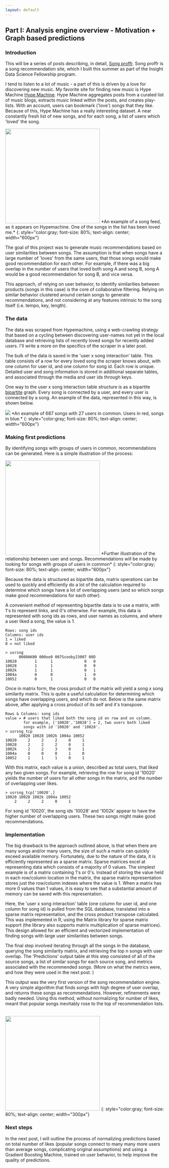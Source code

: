 ```yaml
---
layout: default
---
```



## Part I: Analysis engine overview - Motivation + Graph based predictions

### Introduction

This will be a series of posts describing, in detail, [Song proffr](http://songprof.fr). Song proffr is a song recommendation site, which I built this summer as part of the Insight Data Science Fellowship program.

I tend to listen to a lot of music - a part of this is driven by a love for discovering new music. My favorite site for finding new music is Hype Machine [Hype Machine](http://hypem.com). Hype Machine aggregates posts from a curated list of music blogs, extracts music linked within the posts, and creates play-lists. With an account, users can bookmark ('love') songs that they like. Because of this, Hype Machine has a really interesting dataset. A near constantly fresh list of new songs, and for each song, a list of users which 'loved' the song. 

<img src="/images/songproffr-I-hypemachine-eg.png" width="300px">
*An example of a song feed, as it appears on Hypemachine. One of the songs in the list has been loved me.*
{: style="color:gray; font-size: 80%; text-align: center; width="600px"}

The goal of this project was to generate music recommendations based on user similarities between songs. The assumption is that when songs have a large number of 'loves' from the same users, that those songs would make good recommendation for each other. For example, if there was a big overlap in the number of users that loved both song A and song B, song A would be a good recommendation for song B, and vice versa. 

This approach, of relying on user behavior, to identify similarities between products (songs in this case) is the core of collaborative filtering. Relying on similar behavior clustered around certain songs to generate recommendations, and not considering at any features intrinsic to the song itself (i.e. tempo, key, length).

### The data

The data was scraped from Hypemachine, using a web-crawling strategy that based on a cycling between discovering user-names not yet in the local database and retrieving lists of recently loved songs for recently added users. I'll write a more on the specifics of the scraper in a later post.

The bulk of the data is saved in the 'user x song interaction' table. This table consists of a row for every loved song the scraper knows about, with one column for user id, and one column for song id. Each row is unique. Detailed user and song information is stored in additional separate tables, and associated through the media and user ids through keys. 

One way to the user x song interaction table structure is as a bipartite
[bipartite](https://en.wikipedia.org/wiki/Bipartite_graph) graph. Every song is connected by a user, and every user is connected by a song. An example of the data, represented in this way, is shown below.

<img src="/images/songproffr-I-graph_demo.png" >
*An example of 687 songs with 27 users in common. Users in red, songs in blue.*
{: style="color:gray; font-size: 80%; text-align: center; width="600px"}

### Making first predictions

By identifying songs with groups of users in common, recommendations can be generated. Here is a simple illustration of the process:


<img src="/images/songproffr-I-network-illustration.png" width="300px">
*Further illustration of the relationship between user and songs. Recommendations will be made by looking for songs with groups of users in common*
{: style="color:gray; font-size: 80%; text-align: center; width="600px"}

Because the data is structured as bipartite data, matrix operations can be used to quickly and efficiently do a lot of the calculation required to determine which songs have a lot of overlapping users (and so which songs make good recommendations for each other).

A convenient method of representing bipartite data is to use a matrix, with 1's to represent links, and 0's otherwise. For example, this data is represented with song ids as rows, and user names as columns, and where a user liked a song, the value is 1. 

```
Rows: song ids
Columns: user ids
1 = liked
0 = not liked

> usrsng
      0000AK00 000oo0 007Scooby23007 00D 
10020        1      1              0   0 
10028        1      1              0   0 
1002k        1      1              0   1 
1004a        0      0              1   0 
10052        0      1              0   0 
```

Once in matrix form, the cross product of the matrix will yield a song x song similarity matrix. This is quite a useful calculation for determining which songs have overlapping users, and which do not. 
Below is the same matrix above, after applying a cross product of its self and it's transpose. 

```
Rows & Columns: song ids
value = # users that liked both the song id on row and on column.
        for example, ['10020','10028'] = 2, two users both liked
        songs with id '10020' and '10028'.
> usrsng_tcp
      10020 10028 1002k 1004a 10052
10020     2     2     2     0     1
10028     2     2     2     0     1
1002k     2     2     3     0     1
1004a     0     0     0     1     0
10052     1     1     1     0     1
```

With this matrix, each value is a union, described as total users, that liked any two given songs.
For example, retrieving the row for song id '10020' yields the number of users for all other songs in the matrix, and the number of overlapping user likes.

```
> usrsng_tcp['10020',]
10020 10028 1002k 1004a 10052 
    2     2     2     0     1 
```

For song id '10020', the song ids '10028' and '1002k' appear to have the higher number of overlapping users. These two songs might make good recommendations. 

### Implementation
The big drawback to the approach outlined above, is that when there are many songs and/or many users, the size of such a matrix can quickly exceed available memory. Fortunately, due to the nature of the data, it is efficiently represented as a sparse matrix. Sparse matrices excel at representing data which consists of a majority of 0 values. The simplest example is of a matrix containing 1's or 0's. Instead of storing the value held in each row/column location in the matrix, the sparse matrix representation stores just the row/column indexes where the value is 1. 
When a matrix has more 0 values than 1 values, it is easy to see that a substantial amount of memory can be saved with this representation. 

Here, the 'user x song interaction' table (one column for user id, and one column for song id) is pulled from the SQL database, translated into a sparse matrix representation, and the cross product transpose calculated. This was implemented in R, using the Matrix library for sparse matrix support (the library also supports matrix multiplication of sparse matrices). 
This design allowed for an efficient and vectorized implementation of finding songs with large user similarities between songs. 

The final step involved iterating through all the songs in the database, querying the song similarity matrix, and retrieving the top n songs with user overlap.
The 'Predictions' output table at this step consisted of all of the source songs, a list of similar songs for each source song, and metrics associated with the recommended songs. (More on what the metrics were, and how they were used in the next post. )

This output was the very first version of the song recommendation engine.  A very simple algorithm that finds songs with high degree of user overlap, and returns these songs as recommendations. However, refinements were badly needed. Using this method, without normalizing for number of likes, meant that popular songs inevitably rose to the top of recommendation lists.

<br> 

<img src="/images/songproffr-I-logo.png" width="300px">
{: style="color:gray; font-size: 80%; text-align: center; width="300px"}

<br> 

### Next steps
In the next post, I will outline the process of normalizing predictions based on total number of likes (popular songs connect to many many more users than average songs, complicating original assumptions) and using a Gradient Boosting Machine, trained on user behavior, to help improve the quality of predictions. 
